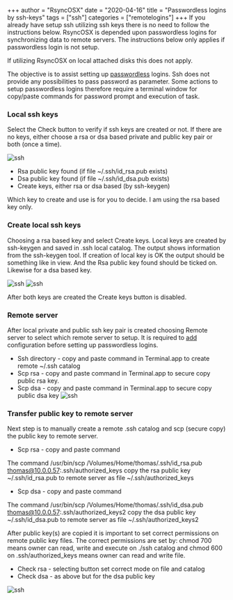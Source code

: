 +++
author = "RsyncOSX"
date = "2020-04-16"
title =  "Passwordless logins by ssh-keys"
tags = ["ssh"]
categories = ["remotelogins"]
+++
If you already have setup ssh utilizing ssh keys there is no need to follow the instructions below. RsyncOSX is depended upon passwordless logins for synchronizing data to remote servers. The instructions below only applies if passwordless login is not setup.

If utilizing RsyncOSX on local attached disks this does not apply.

The objective is to assist setting up [passwordless](/post/passwordlesslogin/) logins. Ssh does not provide any possibilities to pass password as parameter. Some actions to setup passwordless logins therefore require a terminal window for copy/paste commands for password prompt and execution of task.

### Local ssh keys

Select the Check button to verify if ssh keys are created or not. If there are no keys, either choose a rsa or dsa based private and public key pair or both (once a time).

![ssh](/images/RsyncOSX/master/ssh/ssh1.png)

- Rsa public key found (if file ~/.ssh/id_rsa.pub exists)
- Dsa public key found (if file ~/.ssh/id_dsa.pub exists)
- Create keys, either rsa or dsa based (by ssh-keygen)

Which key to create and use is for you to decide. I am using the rsa based key only.

### Create local ssh keys

Choosing a rsa based key and select Create keys. Local keys are created by ssh-keygen and saved in .ssh local catalog. The output shows information from the ssh-keygen tool. If creation of local key is OK the output should be something like in view. And the Rsa public key found should be ticked on. Likewise for a dsa based key.

![ssh](/images/RsyncOSX/master/ssh/rsa.png)
![ssh](/images/RsyncOSX/master/ssh/dsa.png)

After both keys are created the Create keys button is disabled.

### Remote server

After local private and public ssh key pair is created choosing Remote server to select which remote server to setup. It is required to [add](/post/addconfigurations/) configuration before setting up passwordless logins.
- Ssh directory - copy and paste command in Terminal.app to create remote ~/.ssh catalog
- Scp rsa - copy and paste command in Terminal.app to secure copy public rsa key.
- Scp dsa - copy and paste command in Terminal.app to secure copy public dsa key
![ssh](/images/RsyncOSX/master/ssh/ssh2.png)

### Transfer public key to remote server

Next step is to manually create a remote .ssh catalog and scp (secure copy) the public key to remote server.

- Scp rsa - copy and paste command

The command /usr/bin/scp /Volumes/Home/thomas/.ssh/id_rsa.pub thomas@10.0.0.57:.ssh/authorized_keys copy the rsa public key ~/.ssh/id_rsa.pub to remote server as file ~/.ssh/authorized_keys

- Scp dsa - copy and paste command

The command /usr/bin/scp /Volumes/Home/thomas/.ssh/id_dsa.pub thomas@10.0.0.57:.ssh/authorized_keys2 copy the dsa public key ~/.ssh/id_dsa.pub to remote server as file ~/.ssh/authorized_keys2

After public key(s) are copied it is important to set correct permissions on remote public key files. The correct permissions are set by: chmod 700 means owner can read, write and execute on ./ssh catalog and chmod 600 on .ssh/authorized_keys means owner can read and write file.

- Check rsa - selecting button set correct mode on file and catalog
- Check dsa - as above but for the dsa public key

![ssh](/images/RsyncOSX/master/ssh/ssh3.png)
